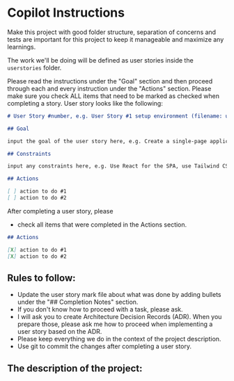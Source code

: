 # Copilot Instructions

Make this project with good folder structure, separation of concerns and tests are important for this project to keep it manageable and maximize any learnings.

The work we'll be doing will be defined as user stories inside the `userstories` folder.

Please read the instructions under the "Goal" section and then proceed through each and every instruction under the "Actions" section. 
Please make sure you check ALL items that need to be marked as checked when completing a story. 
User story looks like the following:

```markdown
# User Story #number, e.g. User Story #1 setup environment (filename: userstory-1-setup-environment.md)

## Goal

input the goal of the user story here, e.g. Create a single-page application (SPA) 

## Constraints

input any constraints here, e.g. Use React for the SPA, use Tailwind CSS for styling, etc.

## Actions

[ ] action to do #1
[ ] action to do #2
```

After completing a user story, please

- check all items that were completed in the Actions section.

```markdown
## Actions

[X] action to do #1
[X] action to do #2
```

## Rules to follow:
- Update the user story mark file about what was done by adding bullets under the "## Completion Notes" section.
- If you don't know how to proceed with a task, please ask.
- I will ask you to create Architecture Decision Records (ADR). When you prepare those, please ask me how to proceed when implementing a user story based on the ADR.
- Please keep everything we do in the context of the project description.
- Use git to commit the changes after completing a user story.


## The description of the project:

<!-- This is a project that intends to build a simple web application for Video Generation with Azure OpenAI Sora. -->

